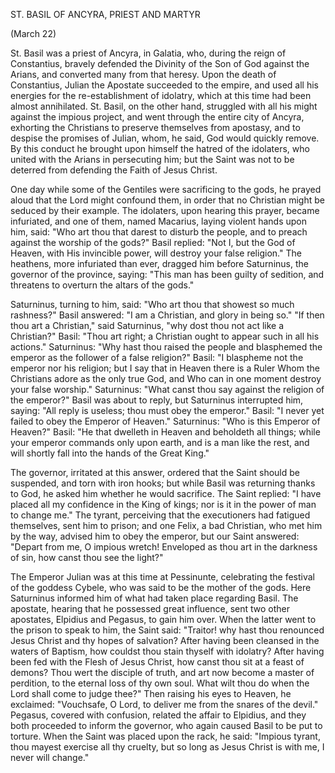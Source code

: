 
ST. BASIL OF ANCYRA, PRIEST AND MARTYR

(March 22)

St. Basil was a priest of Ancyra, in Galatia, who, during the reign of Constantius, bravely defended the Divinity of the Son of God against the Arians, and converted many from that heresy. Upon the death of Constantius, Julian the Apostate succeeded to the empire, and used all his energies for the re-establishment of idolatry, which at this time had been almost annihilated. St. Basil, on the other hand, struggled with all his might against the impious project, and went through the entire city of Ancyra, exhorting the Christians to preserve themselves from apostasy, and to despise the promises of Julian, whom, he said, God would quickly remove. By this conduct he brought upon himself the hatred of the idolaters, who united with the Arians in persecuting him; but the Saint was not to be deterred from defending the Faith of Jesus Christ.

One day while some of the Gentiles were sacrificing to the gods, he prayed aloud that the Lord might confound them, in order that no Christian might be seduced by their example. The idolaters, upon hearing this prayer, became infuriated, and one of them, named Macarius, laying violent hands upon him, said: \"Who art thou that darest to disturb the people, and to preach against the worship of the gods?\" Basil replied: \"Not I, but the God of Heaven, with His invincible power, will destroy your false religion.\" The heathens, more infuriated than ever, dragged him before Saturninus, the governor of the province, saying: \"This man has been guilty of sedition, and threatens to overturn the altars of the gods.\"

Saturninus, turning to him, said: \"Who art thou that showest so much rashness?\" Basil answered: \"I am a Christian, and glory in being so.\" \"If then thou art a Christian,\" said Saturninus, \"why dost thou not act like a Christian?\" Basil: \"Thou art right; a Christian ought to appear such in all his actions.\" Saturninus: \"Why hast thou raised the people and blasphemed the emperor as the follower of a false religion?\" Basil: \"I blaspheme not the emperor nor his religion; but I say that in Heaven there is a Ruler Whom the Christians adore as the only true God, and Who can in one moment destroy your false worship.\" Saturninus: \"What canst thou say against the religion of the emperor?\" Basil was about to reply, but Saturninus interrupted him, saying: \"All reply is useless; thou must obey the emperor.\" Basil: \"I never yet failed to obey the Emperor of Heaven.\" Saturninus: \"Who is this Emperor of Heaven?\" Basil: \"He that dwelleth in Heaven and beholdeth all things; while your emperor commands only upon earth, and is a man like the rest, and will shortly fall into the hands of the Great King.\"

The governor, irritated at this answer, ordered that the Saint should be suspended, and torn with iron hooks; but while Basil was returning thanks to God, he asked him whether he would sacrifice. The Saint replied: \"I have placed all my confidence in the King of kings; nor is it in the power of man to change me.\" The tyrant, perceiving that the executioners had fatigued themselves, sent him to prison; and one Felix, a bad Christian, who met him by the way, advised him to obey the emperor, but our Saint answered: \"Depart from me, O impious wretch! Enveloped as thou art in the darkness of sin, how canst thou see the light?\"

The Emperor Julian was at this time at Pessinunte, celebrating the festival of the goddess Cybele, who was said to be the mother of the gods. Here Saturninus informed him of what had taken place regarding Basil. The apostate, hearing that he possessed great influence, sent two other apostates, Elpidius and Pegasus, to gain him over. When the latter went to the prison to speak to him, the Saint said: \"Traitor! why hast thou renounced Jesus Christ and thy hopes of salvation? After having been cleansed in the waters of Baptism, how couldst thou stain thyself with idolatry? After having been fed with the Flesh of Jesus Christ, how canst thou sit at a feast of demons? Thou wert the disciple of truth, and art now become a master of perdition, to the eternal loss of thy own soul. What wilt thou do when the Lord shall come to judge thee?\" Then raising his eyes to Heaven, he exclaimed: \"Vouchsafe, O Lord, to deliver me from the snares of the devil.\" Pegasus, covered with confusion, related the affair to Elpidius, and they both proceeded to inform the governor, who again caused Basil to be put to torture. When the Saint was placed upon the rack, he said: \"Impious tyrant, thou mayest exercise all thy cruelty, but so long as Jesus Christ is with me, I never will change.\"

